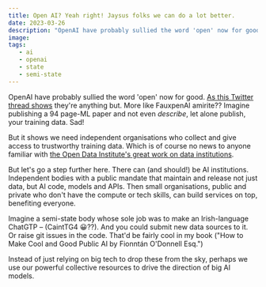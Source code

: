 ```yaml
---
title: Open AI? Yeah right! Jaysus folks we can do a lot better.
date: 2023-03-26
description: "OpenAI have probably sullied the word 'open' now for good. As this Twitter thread shows they're anything but. More like FauxpenAI amirite?? "
image: 
tags:
   - ai
   - openai  
   - state
   - semi-state
---
```


OpenAI have probably sullied the word 'open' now for good. [As this Twitter thread shows](https://twitter.com/benmschmidt/status/1635692487258800128) they're anything but. More like FauxpenAI amirite?? Imagine publishing a 94 page-ML paper and not even _describe_, let alone publish, your training data. Sad!

But it shows we need independent organisations who collect and give access to trustworthy training data. Which is of course no news to anyone familiar with [the Open Data Institute's great work on data institutions](https://www.theodi.org/article/what-do-we-mean-by-data-institutions/).

But let's go a step further here. There can (and should!) be AI institutions. Independent bodies with a public mandate that maintain and release not just data, but AI code, models and APIs. Then small organisations, public and private who don't have the compute or tech skills, can build services on top, benefiting everyone.

Imagine a semi-state body whose sole job was to make an Irish-language ChatGTP – (CaintTG4 😀??). And you could submit new data sources to it. Or raise git issues in the code. That'd be fairly cool in my book ("How to Make Cool and Good Public AI by Fionntán O'Donnell Esq.")

Instead of just relying on big tech to drop these from the sky, perhaps we use our powerful collective resources to drive the direction of big AI models.